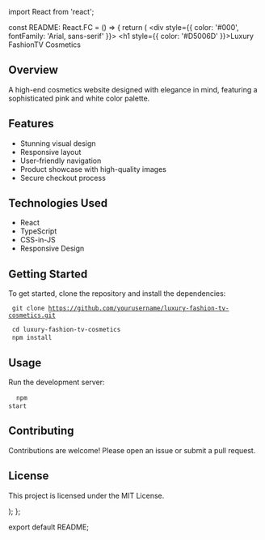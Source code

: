 import React from 'react';

const README: React.FC = () => {
  return (
    <div style={{ color: '#000', fontFamily: 'Arial, sans-serif' }}>
      <h1 style={{ color: '#D5006D' }}>Luxury FashionTV Cosmetics</h1>
      <h2>Overview</h2>
      <p>
        A high-end cosmetics website designed with elegance in mind, featuring a sophisticated pink and white color palette.
      </p>
      <h2>Features</h2>
      <ul>
        <li>Stunning visual design</li>
        <li>Responsive layout</li>
        <li>User-friendly navigation</li>
        <li>Product showcase with high-quality images</li>
        <li>Secure checkout process</li>
      </ul>
      <h2>Technologies Used</h2>
      <ul>
        <li>React</li>
        <li>TypeScript</li>
        <li>CSS-in-JS</li>
        <li>Responsive Design</li>
      </ul>
      <h2>Getting Started</h2>
      <p>
        To get started, clone the repository and install the dependencies:
      </p>
      <pre>
        <code>
          git clone https://github.com/yourusername/luxury-fashion-tv-cosmetics.git
          <br />
          cd luxury-fashion-tv-cosmetics
          <br />
          npm install
        </code>
      </pre>
      <h2>Usage</h2>
      <p>
        Run the development server:
      </p>
      <pre>
        <code>
          npm start
        </code>
      </pre>
      <h2>Contributing</h2>
      <p>
        Contributions are welcome! Please open an issue or submit a pull request.
      </p>
      <h2>License</h2>
      <p>
        This project is licensed under the MIT License.
      </p>
    </div>
  );
};

export default README;